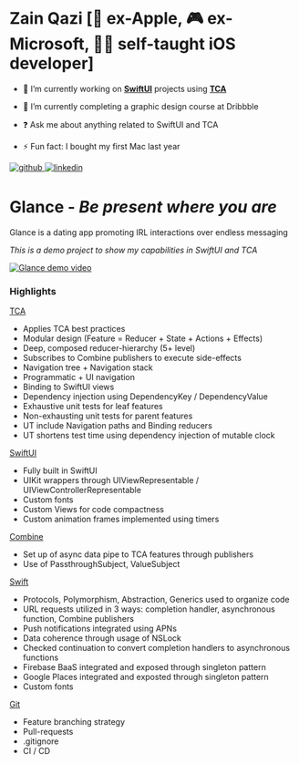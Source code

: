 # Zain Qazi [🍎 ex-Apple, 🎮 ex-Microsoft, 👨‍🏫 self-taught iOS developer] 
  
- 🔭 I’m currently working on <ins>**SwiftUI**</ins> projects using <ins>**TCA**</ins>
  

- 🌱 I’m currently completing a graphic design course at Dribbble  
  

- ❓ Ask me about anything related to SwiftUI and TCA  
  

- ⚡ Fun fact: I bought my first Mac last year  
   
<div align="left">
<a href="https://github.com/https://github.com/zqazi114/Glance" target="_blank">
<img src=https://img.shields.io/badge/github-%2324292e.svg?&style=for-the-badge&logo=github&logoColor=white alt=github style="margin-bottom: 5px;" />
</a>
<a href="https://linkedin.com/in/https://www.linkedin.com/in/zainuddin-qazi/" target="_blank">
<img src=https://img.shields.io/badge/linkedin-%231E77B5.svg?&style=for-the-badge&logo=linkedin&logoColor=white alt=linkedin style="margin-bottom: 5px;" />
</a>  
</div>  

# Glance - *Be present where you are*
Glance is a dating app promoting IRL interactions over endless messaging

*This is a demo project to show my capabilities in SwiftUI and TCA*

[![Glance demo video](https://img.youtube.com/vi/30t0v9Y_4cQ/0.jpg)]([https://www.youtube.com/watch?v=30t0v9Y_4cQ])


### Highlights

<ins>TCA</ins>
  - Applies TCA best practices
  - Modular design (Feature = Reducer + State + Actions + Effects)
  - Deep, composed reducer-hierarchy (5+ level)
  - Subscribes to Combine publishers to execute side-effects
  - Navigation tree + Navigation stack
  - Programmatic + UI navigation
  - Binding to SwiftUI views
  - Dependency injection using DependencyKey / DependencyValue
  - Exhaustive unit tests for leaf features
  - Non-exhausting unit tests for parent features
  - UT include Navigation paths and Binding reducers
  - UT shortens test time using dependency injection of mutable clock

<ins>SwiftUI</ins>
  - Fully built in SwiftUI
  - UIKit wrappers through UIViewRepresentable / UIViewControllerRepresentable
  - Custom fonts
  - Custom Views for code compactness
  - Custom animation frames implemented using timers
    
<ins>Combine</ins>
  - Set up of async data pipe to TCA features through publishers
  - Use of PassthroughSubject, ValueSubject

<ins>Swift</ins>
  - Protocols, Polymorphism, Abstraction, Generics used to organize code
  - URL requests utilized in 3 ways: completion handler, asynchronous function, Combine publishers
  - Push notifications integrated using APNs
  - Data coherence through usage of NSLock
  - Checked continuation to convert completion handlers to asynchronous functions
  - Firebase BaaS integrated and exposed through singleton pattern
  - Google Places integrated and exposted through singleton pattern
  - Custom fonts

<ins>Git</ins>
  - Feature branching strategy
  - Pull-requests
  - .gitignore
  - CI / CD

<br/>  
